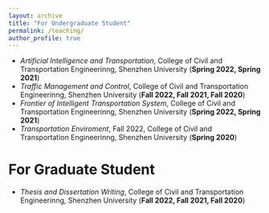 ```yaml
---
layout: archive
title: "For Undergraduate Student"
permalink: /teaching/
author_profile: true
---
```


<!--
{% include base_path %}

{% for post in site.teaching reversed %}
  {% include archive-single.html %}
{% endfor %}

-->

- *Artificial Intelligence and Transportation*, College of Civil and Transportation Engineerinng, Shenzhen University (**Spring 2022, Spring 2021**)    
- *Traffic Management and Control*, College of Civil and Transportation Engineerinng, Shenzhen University (**Fall 2022, Fall 2021, Fall 2020**)
- *Frontier of Intelligent Transportation System*, College of Civil and Transportation Engineerinng, Shenzhen University (**Spring 2022, Spring 2021**)
- *Transportation Enviroment*, Fall 2022, College of Civil and Transportation Engineerinng, Shenzhen University (**Spring 2020**)
 
# For Graduate Student
- *Thesis and Dissertation Writing*, College of Civil and Transportation Engineerinng, Shenzhen University (**Fall 2022, Fall 2021, Fall 2020**)  
